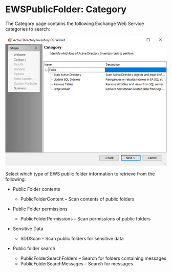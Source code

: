 # EWSPublicFolder: Category

The Category page contains the following Exchange Web Service categories to search:

![EWS Public Folder Data Collector Wizard Category page](../../../../../../static/img/product_docs/accessanalyzer/enterpriseauditor/admin/datacollector/adinventory/category.webp)

Select which type of EWS public folder information to retrieve from the following:

- Public Folder contents

  - PublicFolderContent – Scan contents of public folders
- Public Folder permissions

  - PublicFolderPermissions – Scan permissions of public folders
- Sensitive Data

  - SDDScan – Scan public folders for sensitive data
- Public folder search

  - PublicFolderSearchFolders – Search for folders containing messages
  - PublicFolderSearchMessages – Search for messages
